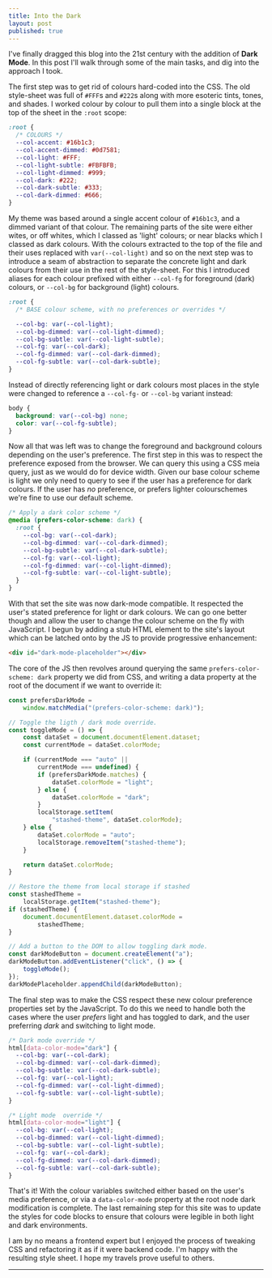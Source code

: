 ```yaml
---
title: Into the Dark
layout: post
published: true
---
```


I've finally dragged this blog into the 21st century with the addition of **Dark Mode**. In this post I'll walk through some of the main tasks, and dig into the approach I took.

The first step was to get rid of colours hard-coded into the CSS. The old style-sheet was full of `#FFF`s and `#222`s along with more esoteric tints, tones, and shades. I worked colour by colour to pull them into a single block at the top of the sheet in the `:root` scope:

```css
:root {
  /* COLOURS */
  --col-accent: #16b1c3;
  --col-accent-dimmed: #0d7581;
  --col-light: #FFF;
  --col-light-subtle: #FBFBFB;
  --col-light-dimmed: #999;
  --col-dark: #222;
  --col-dark-subtle: #333;
  --col-dark-dimmed: #666;
}
```

My theme was based around a single accent colour of `#16b1c3`, and a dimmed variant of that colour. The remaining parts of the site were either wites, or off whites, which I classed as 'light' colours; or near blacks which I classed as dark colours. With the colours extracted to the top of the file and their uses replaced with `var(--col-light)` and so on the next step was to introduce a seam of abstraction to separate the concrete light and dark colours from their use in the rest of the style-sheet. For this I introduced aliases for each colour prefixed with either `--col-fg` for foreground (dark) colours, or `--col-bg` for background (light) colours.

```css
:root {
  /* BASE colour scheme, with no preferences or overrides */

  --col-bg: var(--col-light);
  --col-bg-dimmed: var(--col-light-dimmed);
  --col-bg-subtle: var(--col-light-subtle);
  --col-fg: var(--col-dark);
  --col-fg-dimmed: var(--col-dark-dimmed);
  --col-fg-subtle: var(--col-dark-subtle);
}
```

Instead of directly referencing light or dark colours most places in the style were changed to reference a `--col-fg-` or `--col-bg` variant instead:

```css
body {
  background: var(--col-bg) none;
  color: var(--col-fg-subtle);
}
```

Now all that was left was to change the foreground and background colours depending on the user's preference. The first step in this was to respect the preference exposed from the browser. We can query this using a CSS meia query, just as we would do for device width. Given our base colour scheme is light we only need to query to see if the user has a preference for dark colours. If the user has _no_ preference, or prefers lighter colourschemes we're fine to use our default scheme.

```css
/* Apply a dark color scheme */
@media (prefers-color-scheme: dark) {
  :root {
    --col-bg: var(--col-dark);
    --col-bg-dimmed: var(--col-dark-dimmed);
    --col-bg-subtle: var(--col-dark-subtle);
    --col-fg: var(--col-light);
    --col-fg-dimmed: var(--col-light-dimmed);
    --col-fg-subtle: var(--col-light-subtle);
  }
}
```

With that set the site was now dark-mode compatible. It respected the user's stated preference for light or dark colours. We can go one better though and allow the user to change the colour scheme on the fly with JavaScript. I begun by adding a stub HTML element to the site's layout which can be latched onto by the JS to provide progressive enhancement:

```html
<div id="dark-mode-placeholder"></div>
```

The core of the JS then revolves around querying the same `prefers-color-scheme: dark` property we did from CSS, and writing a data property at the root of the document if we want to override it:

```javascript
const prefersDarkMode =
    window.matchMedia("(prefers-color-scheme: dark)");

// Toggle the ligth / dark mode override.
const toggleMode = () => {
    const dataSet = document.documentElement.dataset;
    const currentMode = dataSet.colorMode;

    if (currentMode === "auto" ||
        currentMode === undefined) {
        if (prefersDarkMode.matches) {
            dataSet.colorMode = "light";
        } else {
            dataSet.colorMode = "dark";
        }
        localStorage.setItem(
            "stashed-theme", dataSet.colorMode);
    } else {
        dataSet.colorMode = "auto";
        localStorage.removeItem("stashed-theme");
    }

    return dataSet.colorMode;
}

// Restore the theme from local storage if stashed
const stashedTheme =
    localStorage.getItem("stashed-theme");
if (stashedTheme) {
    document.documentElement.dataset.colorMode =
        stashedTheme;
}

// Add a button to the DOM to allow toggling dark mode.
const darkModeButton = document.createElement("a");
darkModeButton.addEventListener("click", () => {
    toggleMode();
});
darkModePlaceholder.appendChild(darkModeButton);
```

The final step was to make the CSS respect these new colour preference properties set by the JavaScript. To do this we need to handle both the cases where the user _prefers_ light and has toggled to dark, and the user preferring _dark_ and switching to light mode.

```css
/* Dark mode override */
html[data-color-mode="dark"] {
  --col-bg: var(--col-dark);
  --col-bg-dimmed: var(--col-dark-dimmed);
  --col-bg-subtle: var(--col-dark-subtle);
  --col-fg: var(--col-light);
  --col-fg-dimmed: var(--col-light-dimmed);
  --col-fg-subtle: var(--col-light-subtle);
}

/* Light mode  override */
html[data-color-mode="light"] {
  --col-bg: var(--col-light);
  --col-bg-dimmed: var(--col-light-dimmed);
  --col-bg-subtle: var(--col-light-subtle);
  --col-fg: var(--col-dark);
  --col-fg-dimmed: var(--col-dark-dimmed);
  --col-fg-subtle: var(--col-dark-subtle);
}
```

That's it! With the colour variables switched either based on the user's media preference, or via a `data-color-mode` property at the root node dark modification is complete. The last remaining step for this site was to update the styles for code blocks to ensure that colours were legible in both light and dark environments.

I am by no means a frontend expert but I enjoyed the process of tweaking CSS and refactoring it as if it were backend code. I'm happy with the resulting style sheet. I hope my travels prove useful to others.

---
